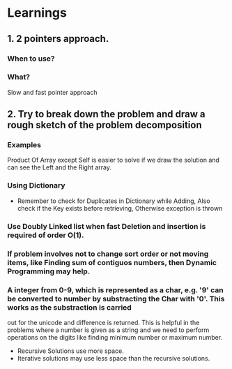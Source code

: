 ﻿# Learnings

## 1. 2 pointers approach. 

### When to use?

### What?
Slow and fast pointer approach

## 2. Try to break down the problem and draw a rough sketch of the problem decomposition
### Examples
Product Of Array except Self is easier to solve if we draw the solution and can see the Left and the Right array.

### Using Dictionary

* Remember to check for Duplicates in Dictionary while Adding, Also check if the Key exists before retrieving,
 Otherwise exception is thrown

### Use Doubly Linked list when fast Deletion and insertion is required of order O(1).

### If problem involves not to change sort order or not moving items, like Finding sum of contiguos numbers, then Dynamic Programming may help.

### A integer from 0-9, which is represented as a char, e.g. '9' can be converted to number by substracting the Char with '0'. This works as the substraction is carried
out for the unicode and difference is returned. This is helpful in the problems where a number is given as a string and we need to perform operations on 
the digits like finding minimum number or maximum number.

* Recursive Solutions use more space.
* Iterative solutions may use less space than the recursive solutions.




